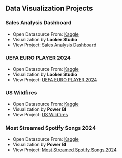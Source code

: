 ## Data Visualization Projects

### Sales Analysis Dashboard
- Open Datasource From: [Kaggle](https://www.kaggle.com/datasets/abiodunonadeji/united-state-superstore-sales)
- Visualization by **Looker Studio**
- View Project: [Sales Analysis Dashboard](https://github.com/prueksaratorn/Portfolio-for-Data-Analyst/blob/main/Data%20Visualization%20projects/Sales%20Analysis%20Dashboard.md)

### UEFA EURO PLAYER 2024
- Open Datasource From: [Kaggle](https://www.kaggle.com/datasets/damirdizdarevic/uefa-euro-2024-players)
- Visualization by **Looker Studio**
- View Project: [UEFA EURO PLAYER 2024](https://github.com/prueksaratorn/Portfolio-for-Data-Analyst/blob/main/Data%20Visualization%20projects/UEFA%20EURO%20PLAYER%202024.md)
  
### US Wildfires
- Open Datasource From: [Kaggle](https://www.kaggle.com/datasets/rtatman/188-million-us-wildfires)
- Visualization by **Power BI**
- View Project: [US Wildfires](https://github.com/prueksaratorn/Portfolio-for-Data-Analyst/blob/main/Data%20Visualization%20projects/US%20Wildfires.md)

### Most Streamed Spotify Songs 2024
- Open Datasource From: [Kaggle](https://www.kaggle.com/datasets/nelgiriyewithana/most-streamed-spotify-songs-2024)
- Visualization by **Power BI**
- View Project: [Most Streamed Spotify Songs 2024](https://github.com/prueksaratorn/Portfolio-for-Data-Analyst/blob/main/Data%20Visualization%20projects/Most%20Streamed%20Spotify%20Songs%202024.md)
